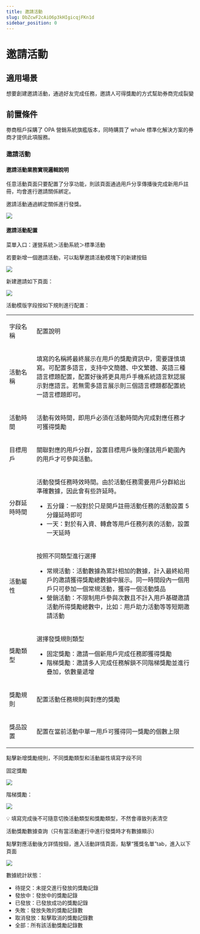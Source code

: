 ```yaml
---
title: 邀請活動
slug: DbZcwF2cAiO6p3kHIgicqjFKn1d
sidebar_position: 0
---
```



# 邀請活動

## 適用場景

想要創建邀請活動，通過好友完成任務，邀請人可得獎勵的方式幫助券商完成裂變

## 前置條件

劵商租戶採購了 OPA 營銷系統旗艦版本，同時購買了 whale 標準化解決方案的券商才提供此項服務。

### 邀請活動

#### 邀請活動業務實現邏輯說明

任意活動頁面只要配置了分享功能，則該頁面通過用戶分享傳播後完成新用戶註冊，均會進行邀請關係綁定。

邀請活動通過綁定關係進行發獎。

<img src="/assets/VwwXbFQWRomkzwx3Ri3cQ1KCnsd.png" src-width="1474" src-height="494" align="center"/>

#### 邀請活動配置

菜單入口：運營系統＞活動系統＞標準活動

若要新增一個邀請活動，可以點擊邀請活動模塊下的新建按鈕

<img src="/assets/Z3qtbfmCsoxSYdxmbePcBu8snZf.png" src-width="3222" src-height="432"/>

新建邀請如下頁面：

<img src="/assets/ZfCYb3ZKioEJcSx8XdzcnYCsnsc.png" src-width="2606" src-height="1612" align="center"/>

活動模版字段按如下規則進行配置：

<table>
<colgroup>
<col width="111"/>
<col width="753"/>
</colgroup>
<tbody>
<tr><td><p>字段名稱</p></td><td><p>配置說明</p></td></tr>
<tr><td><p>活動名稱</p></td><td><p>填寫的名稱將最終展示在用戶的獎勵資訊中，需要謹慎填寫。可配置多語言，支持中文簡體、中文繁體、英語三種語言標題配置，配置好後將更具用戶手機系統語言默認展示對應語言。若無需多語言展示則三個語言標題都配置統一語言標題即可。</p></td></tr>
<tr><td><p>活動時間</p></td><td><p>活動有效時間，即用戶必須在活動時間內完成對應任務才可獲得獎勵</p></td></tr>
<tr><td><p>目標用戶</p></td><td><p>關聯對應的用戶分群，設置目標用戶後則僅該用戶範圍內的用戶才可參與活動。</p></td></tr>
<tr><td><p>分群延時時間</p></td><td><p>活動發獎任務時效時間。由於活動任務需要用戶分群給出準確數據，因此會有些許延時。</p>
<ul>
<li>五分鐘：一般對於只是開戶註冊活動任務的活動設置 5 分鐘延時即可</li>
<li>一天：對於有入資、轉倉等用戶任務列表的活動，設置一天延時</li>
</ul></td></tr>
<tr><td><p>活動屬性</p></td><td><p>按照不同類型進行選擇</p>
<ul>
<li>常規活動：活動數據為累計相加的數據，計入最終給用戶的邀請獲得獎勵總數據中展示。同一時間段內一個用戶只可參加一個常規活動，獲得一個活動獎品</li>
<li>營銷活動：不限制用戶參與次數且不計入用戶基礎邀請活動所得獎勵總數中，比如：用戶助力活動等等短期邀請活動</li>
</ul></td></tr>
<tr><td><p>獎勵類型</p></td><td><p>選擇發獎規則類型</p>
<ul>
<li>固定獎勵：邀請一個新用戶完成任務即獲得獎勵</li>
<li>階梯獎勵：邀請多人完成任務解鎖不同階梯獎勵並進行疊加，依數量遞增</li>
</ul></td></tr>
<tr><td><p>獎勵規則</p></td><td><p>配置活動任務規則與對應的獎勵</p></td></tr>
<tr><td><p>獎品設置</p></td><td><p>配置在當前活動中單一用戶可獲得同一獎勵的個數上限</p></td></tr>
</tbody>
</table>

點擊新增獎勵規則，不同獎勵類型和活動屬性填寫字段不同

固定獎勵

<img src="/assets/NGAebX7wQoFWy9xWDWZcBeQkn9b.png" src-width="2444" src-height="1614" align="center"/>

階梯獎勵：

<img src="/assets/CaXobHvMkoaib0xlJljcB0LLnAc.png" src-width="2450" src-height="1616" align="center"/>

<div class="callout callout-bg-2 callout-border-2">
<p>💡 填寫完成後不可隨意切換活動類型和獎勵類型，不然會導致列表清空</p>
</div>

活動獎勵數據查詢（只有當活動運行中進行發獎時才有數據顯示）

點擊對應活動後方詳情按鈕，進入活動詳情頁面，點擊“獲獎名單”tab，進入以下頁面

<img src="/assets/FTqKbWI4SoNQPJxO6OGcNRDznff.png" src-width="3248" src-height="1156" align="center"/>

數據統計狀態：

- 待提交：未提交進行發放的獎勵記錄
- 發放中：發放中的獎勵記錄
- 已發放：已發放成功的獎勵記錄
- 失敗：發放失敗的獎勵記錄數
- 取消發放：點擊取消的獎勵記錄數
- 全部：所有該活動獎勵記錄數

